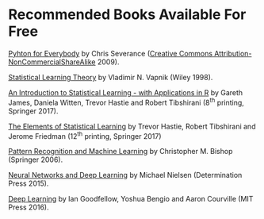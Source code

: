 # Recommended Books Available For Free

[Pyhton for Everybody](https://www.py4e.com/book) by Chris Severance ([Creative Commons Attribution-NonCommercialShareAlike](http://creativecommons.org/licenses/by-nc-sa/3.0/) 2009).

 [Statistical Learning Theory](http://read.pudn.com/downloads161/ebook/733192/Statistical-Learning-Theory.pdf) by Vladimir N. Vapnik (Wiley 1998).
 
 [An Introduction to Statistical Learning - with Applications in R](http://faculty.marshall.usc.edu/gareth-james/ISL/)
by Gareth James, Daniela Witten, Trevor Hastie and Robert Tibshirani (8<sup>th</sup> printing, Springer 2017).

[The Elements of Statistical Learning](https://web.stanford.edu/~hastie/ElemStatLearn/) by Trevor Hastie, Robert Tibshirani and Jerome Friedman (12<sup>th</sup> printing, Springer 2017)
 
 [Pattern Recognition and Machine Learning](https://www.microsoft.com/en-us/research/uploads/prod/2006/01/Bishop-Pattern-Recognition-and-Machine-Learning-2006.pdf) by Christopher M. Bishop (Springer 2006).
 
 [Neural Networks and Deep Learning](http://neuralnetworksanddeeplearning.com/index.html) by Michael Nielsen (Determination Press 2015).
 
 [Deep Learning](http://www.deeplearningbook.org/) by Ian Goodfellow, Yoshua Bengio and Aaron Courville (MIT Press 2016).
 
